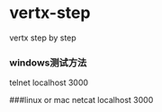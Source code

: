 # vertx-step
vertx step by step


### windows测试方法
telnet localhost 3000

###linux or mac
netcat localhost 3000
